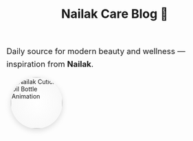 ﻿---
title: "Nailak Care Blog 🌿"
---

<style>
@media (max-width: 640px) {
  .nailak-hero {
    justify-content: center !important;
    text-align: center !important;
  }
  .nailak-hero > div {
    flex: 1 1 100% !important;
  }
}
</style>

<div class="nailak-hero" style="display: flex; align-items: center; justify-content: space-between; flex-wrap: wrap; gap: 1rem;">

  <div style="flex: 1 1 360px; min-width: 260px;">
    <p style="font-size: 1.15rem; line-height: 1.6; margin: 0;">
      Daily source for modern beauty and wellness — inspiration from <strong>Nailak</strong>.
    </p>
  </div>

  <div style="flex: 0 0 140px; display: flex; justify-content: center; align-items: center;">
    <img src="/cuticle-oil/bottle.webp"
         alt="Nailak Cuticle Oil Bottle Animation"
         style="width: 120px; height: 120px; border-radius: 50%; object-fit: cover; background: radial-gradient(circle at center, #ffffff 0%, #f5f5f5 100%); box-shadow: 0 4px 14px rgba(0,0,0,0.15);">
  </div>

</div>
